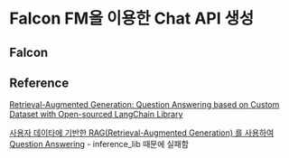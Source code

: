 # Falcon FM을 이용한 Chat API 생성

## Falcon 

## Reference

[Retrieval-Augmented Generation: Question Answering based on Custom Dataset with Open-sourced LangChain Library](https://github.com/aws/amazon-sagemaker-examples/blob/main/introduction_to_amazon_algorithms/jumpstart-foundation-models/question_answering_retrieval_augmented_generation/question_answering_langchain_jumpstart.ipynb)

[사용자 데이타에 기반한 RAG(Retrieval-Augmented Generation) 를 사용하여 Question Answering](https://github.com/aws-samples/aws-ai-ml-workshop-kr/blob/master/sagemaker/generative-ai/1-Chatbot/2-Lab02-RAG-LLM/1.en_question_answering_langchain.ipynb) - inference_lib 때문에 실패함

